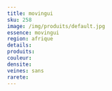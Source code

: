```yaml
---
title: movingui
sku: 258
image: /img/produits/default.jpg
essence: movingui
region: afrique
details: 
produits:
couleur: 
densite: 
veines: sans
rarete: 
---
```

